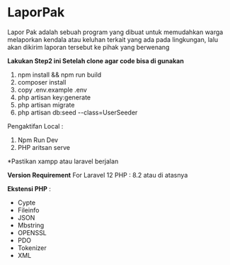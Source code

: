 # LaporPak
Lapor Pak adalah sebuah program yang dibuat untuk memudahkan warga melaporkan kendala atau keluhan terkait yang ada pada lingkungan, lalu akan dikirim laporan tersebut ke pihak yang berwenang

**Lakukan Step2 ini Setelah clone agar code bisa di gunakan**
1. npm install && npm run build
2. composer install
3. copy .env.example .env
4. php artisan key:generate
5. php artisan migrate
6. php artisan db:seed --class=UserSeeder

Pengaktifan Local : 
1. Npm Run Dev
2. PHP aritsan serve

*Pastikan xampp atau laravel berjalan 

**Version Requirement** For Laravel 12
PHP : 8.2 atau di atasnya

**Ekstensi PHP** : 
- Cypte
- Fileinfo
- JSON
- Mbstring
- OPENSSL
- PDO
- Tokenizer
- XML
